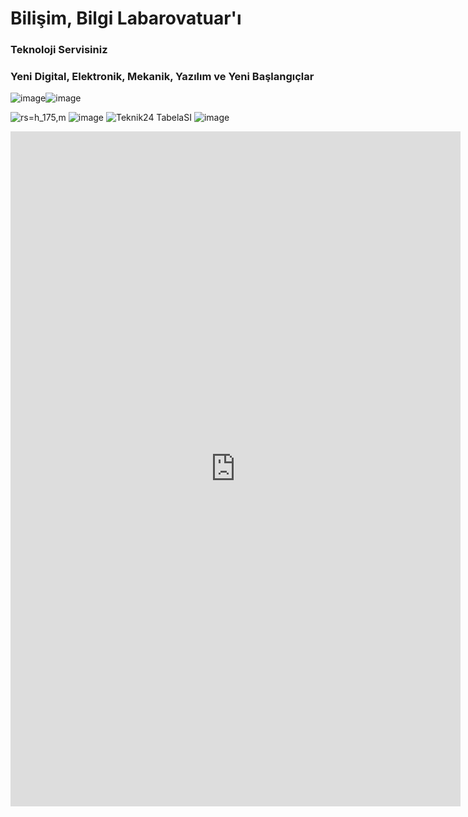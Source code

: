 # Bilişim, Bilgi Labarovatuar'ı
### Teknoloji Servisiniz
### Yeni Digital, Elektronik, Mekanik, Yazılım ve Yeni Başlangıçlar
![image](https://github.com/Teknik24/Web/assets/151061166/789a155b-95bb-46d0-aefe-2e7bfda30061)![image](https://github.com/Teknik24/Web/assets/151061166/52bbf32c-22d1-4108-bcb9-67bb484aac7e)


![rs=h_175,m](https://github.com/Teknik24/WebSayfasi/assets/151061166/8d90ec7a-bb95-4bd1-bba6-f49f0985d630)
![image](https://github.com/Teknik24/WebSayfasi/assets/151061166/4cd14134-5992-4e89-b47f-099f2f69a574)
![Teknik24 TabelaSI](https://github.com/Teknik24/WebSayfasi/assets/151061166/f6fb7778-fad1-435f-9b83-bd1024eda3fa)
![image](https://github.com/Teknik24/WebSayfasi/assets/151061166/48d0af0c-a91b-482d-833b-545bcd42ecd4)
<iframe src="https://player.vimeo.com/video/886081937?h=32c0e3b16b&amp;badge=0&amp;autopause=0&amp;quality_selector=1&amp;player_id=0&amp;app_id=58479" width="720" height="1080" frameborder="0" allow="autoplay; fullscreen; picture-in-picture" title="www.teknik24.tech/tanıtım"></iframe>
